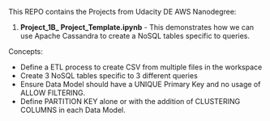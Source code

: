 This REPO contains the Projects from Udacity DE AWS Nanodegree:

1. **Project_1B_ Project_Template.ipynb** - This demonstrates how we can use Apache Cassandra to create a NoSQL tables specific to queries.

Concepts:

- Define a ETL process to create CSV from multiple files in the workspace
- Create 3 NoSQL tables specific to 3 different queries
- Ensure Data Model should have a UNIQUE Primary Key and no usage of ALLOW FILTERING.
- Define PARTITION KEY alone or with the addition of CLUSTERING COLUMNS in each Data Model.

